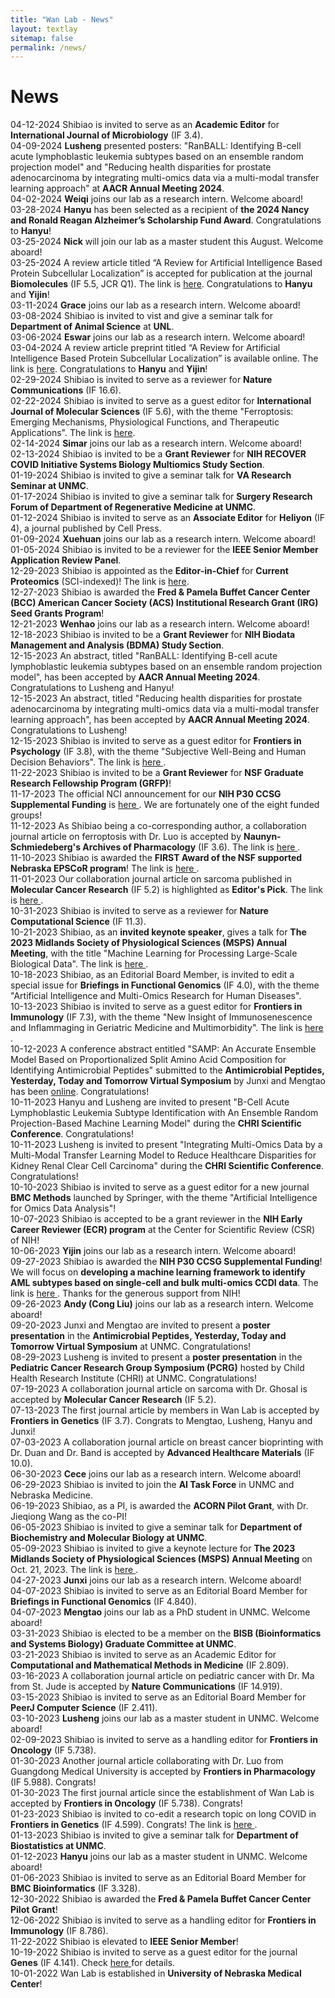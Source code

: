 ```yaml
---
title: "Wan Lab - News"
layout: textlay
sitemap: false
permalink: /news/
---
```


# News
04-12-2024
<h> Shibiao is invited to serve as an <b>Academic Editor</b> for <b>International Journal of Microbiology</b> (IF 3.4). </h></h>
<br>
04-09-2024
<h> <b>Lusheng</b> presented posters: "RanBALL: Identifying B-cell acute lymphoblastic leukemia subtypes based on an ensemble random projection model" and "Reducing health disparities for prostate adenocarcinoma by integrating multi-omics data via a multi-modal transfer learning approach" at <b>AACR Annual Meeting 2024</b>.</h>
<br>
04-02-2024
<h> <b>Weiqi</b> joins our lab as a research intern. Welcome aboard!</h>
<br>
03-28-2024
<h> <b>Hanyu</b> has been selected as a recipient of <b>the 2024 Nancy and Ronald Reagan Alzheimer’s Scholarship Fund Award</b>. Congratulations to <b>Hanyu</b>!</h>
<br>
03-25-2024
<h> <b>Nick</b> will join our lab as a master student this August. Welcome aboard!</h>
<br>
03-25-2024
<h>A review article titled “A Review for Artificial Intelligence Based Protein Subcellular Localization” is accepted for publication at the journal <b>Biomolecules</b> (IF 5.5, JCR Q1). The link is <a  href="https://www.mdpi.com/2218-273X/14/4/409">here</a>. Congratulations to <b>Hanyu</b> and <b>Yijin</b>!</h>
<br>
03-11-2024
<h> <b>Grace</b> joins our lab as a research intern. Welcome aboard!</h>
<br>
03-08-2024
<h> Shibiao is invited to vist and give a seminar talk for <b>Department of Animal Science</b> at <b>UNL</b>.</h>
<br>
03-06-2024
<h> <b>Eswar</b> joins our lab as a research intern. Welcome aboard!</h>
<br>
03-04-2024
<h> A review article preprint titled “A Review for Artificial Intelligence Based Protein Subcellular Localization” is available online. The link is <a href="https://urldefense.com/v3/__https://www.preprints.org/manuscript/202403.0120/v1__;!!JkUDQA!PxRoXGXDNZ1q4rR06cequg5AL9iUgePvncGfubeNluM6VlDuQUNVPc4BpjW8b3_M3GNJVhZltS39AoaspVsTM3m5mgs$">here</a>. Congratulations to <b>Hanyu</b> and <b>Yijin</b>! </h>
<br>
02-29-2024
<h> Shibiao is invited to serve as a reviewer for <b>Nature Communications</b> (IF 16.6).</h>
<br>
02-22-2024
<h> Shibiao is invited to serve as a guest editor for <b>International Journal of Molecular Sciences</b> (IF 5.6), with the theme "Ferroptosis: Emerging Mechanisms, Physiological Functions, and Therapeutic Applications". The link is <a href="https://www.mdpi.com/journal/ijms/special_issues/R33KE7TM23">here</a>.</h>
<br>
02-14-2024
<h> <b>Simar</b> joins our lab as a research intern. Welcome aboard!</h>
<br>
02-13-2024
<h> Shibiao is invited to be a <b>Grant Reviewer</b> for <b>NIH RECOVER COVID Initiative Systems Biology Multiomics Study Section</b>. </h>
<br>
01-19-2024
<h> Shibiao is invited to give a seminar talk for <b>VA Research Seminar at UNMC</b>. </h>
<br>
01-17-2024
<h> Shibiao is invited to give a seminar talk for <b>Surgery Research Forum of Department of Regenerative Medicine at UNMC</b>. </h>
<br>
01-12-2024
<h> Shibiao is invited to serve as an <b>Associate Editor</b> for <b>Heliyon</b> (IF 4), a journal published by Cell Press. </h>
<br>
01-09-2024
<h> <b>Xuehuan</b> joins our lab as a research intern. Welcome aboard!</h>
<br>
01-05-2024
<h> Shibiao is invited to be a reviewer for the <b>IEEE Senior Member Application Review Panel</b>.</h>
<br>
12-29-2023
<h> Shibiao is appointed as the <b>Editor-in-Chief</b> for <b>Current Proteomics</b> (SCI-indexed)! The link is <a href="https://benthamscience.com/journal/70/editorial-board">here</a>.</h>
<br>
12-27-2023
<h> Shibiao is awarded the <b>Fred & Pamela Buffet Cancer Center (BCC) American Cancer Society (ACS) Institutional Research Grant (IRG) Seed Grants Program</b>! </h>
<br>
12-21-2023
<h> <b>Wenhao</b> joins our lab as a research intern. Welcome aboard!</h>
<br>
12-18-2023
<h> Shibiao is invited to be a <b>Grant Reviewer</b> for <b>NIH Biodata Management and Analysis (BDMA) Study Section</b>.</h>
<br>
12-15-2023
<h> An abstract, titled "RanBALL: Identifying B-cell acute lymphoblastic leukemia subtypes based on an ensemble random projection model", has been accepted by <b>AACR Annual Meeting 2024</b>. Congratulations to Lusheng and Hanyu!</h>
<br>
12-15-2023
<h> An abstract, titled "Reducing health disparities for prostate adenocarcinoma by integrating multi-omics data via a multi-modal transfer learning approach", has been accepted by <b>AACR Annual Meeting 2024</b>. Congratulations to Lusheng!</h>
<br>
12-15-2023
<h> Shibiao is invited to serve as a guest editor for <b>Frontiers in Psychology</b> (IF 3.8), with the theme "Subjective Well-Being and Human Decision Behaviors". The link is <a href="https://www.frontiersin.org/research-topics/58722/subjective-well-being-and-human-decision-behaviors">here </a>.</h>
<br>
11-22-2023
<h> Shibiao is invited to be a <b>Grant Reviewer</b> for <b>NSF Graduate Research Fellowship Program (GRFP)</b>!</h>
<br>
11-17-2023
<h>The official NCI announcement for our <b>NIH P30 CCSG Supplemental Funding</b> is <a href="https://www.cancer.gov/research/areas/childhood/childhood-cancer-data-initiative/progress/projects?cid=eb_govdel_ccdi_adhoc">here </a>. We are fortunately one of the eight funded groups!</h>
<br>
11-12-2023
<h> As Shibiao being a co-corresponding author, a collaboration journal article on ferroptosis with Dr. Luo is accepted by <b>Naunyn-Schmiedeberg's Archives of Pharmacology</b> (IF 3.6). The link is <a href="https://link.springer.com/article/10.1007/s00210-023-02854-2">here </a>.</h>
<br>
11-10-2023
<h> Shibiao is awarded the <b>FIRST Award of the NSF supported Nebraska EPSCoR program</b>! The link is <a href="https://epscor.nebraska.edu/programs/first-awards-specifics">here </a>.</h>
<br>
11-01-2023
<h> Our collaboration journal article on sarcoma published in <b>Molecular Cancer Research</b> (IF 5.2) is highlighted as <b>Editor's Pick</b>. The link is <a href="https://aacrjournals.org/mcr/article-abstract/21/11/1121/729783/Selected-Articles-from-This-Issue?redirectedFrom=fulltext">here </a>.</h>
<br>
10-31-2023
<h> Shibiao is invited to serve as a reviewer for <b>Nature Computational Science</b> (IF 11.3).</h>
<br>
10-21-2023
<h> Shibiao, as an <strong>invited keynote speaker</strong>, gives a talk for <strong>The 2023 Midlands Society of Physiological Sciences (MSPS) Annual Meeting</strong>, with the title "Machine Learning for Processing Large-Scale Biological Data". The link is <a href="https://msps-online.org/">here </a>. </h>
<br>
10-18-2023
<h> Shibiao, as an Editorial Board Member, is invited to edit a special issue for <strong>Briefings in Functional Genomics</strong> (IF 4.0), with the theme "Artificial Intelligence and Multi-Omics Research for Human Diseases".</h>
<br>
10-13-2023
<h> Shibiao is invited to serve as a guest editor for <b>Frontiers in Immunology</b> (IF 7.3), with the theme "New Insight of Immunosenescence and Inflammaging in Geriatric Medicine and Multimorbidity". The link is <a href="https://www.frontiersin.org/research-topics/60035/new-insight-of-immunosenescence-and-inflammaging-in-geriatric-medicine-and-multimorbidity">here </a>.</h>
<br>
10-12-2023
<h> A conference abstract entitled "SAMP: An Accurate Ensemble Model Based on Proportionalized Split Amino Acid Composition for Identifying Antimicrobial Peptides" submitted to  the <b>Antimicrobial Peptides, Yesterday, Today and Tomorrow Virtual Symposium</b> by Junxi and Mengtao has been <a  href="https://sciforum.net/paper/view/14949">online</a>. Congratulations!</h>
<br>
10-11-2023
<h> Hanyu and Lusheng are invited to present "B-Cell Acute Lymphoblastic Leukemia Subtype Identification with An Ensemble Random Projection-Based Machine Learning Model" during the <b>CHRI Scientific Conference</b>. Congratulations!</h>
<br>
10-11-2023
<h> Lusheng is invited to present "Integrating Multi-Omics Data by a Multi-Modal Transfer Learning Model to Reduce Healthcare Disparities for Kidney Renal Clear Cell Carcinoma" during the <b>CHRI Scientific Conference</b>. Congratulations!</h>
<br>
10-10-2023
<h> Shibiao is invited to serve as a guest editor for a new journal <b>BMC Methods</b> launched by Springer, with the theme "Artificial Intelligence for Omics Data Analysis"!</h>
<br>
10-07-2023
<h> Shibiao is accepted to be a grant reviewer in the <b>NIH Early Career Reviewer (ECR) program</b> at the Center for Scientific Review (CSR) of NIH!</h>
<br>
10-06-2023
<h> <b>Yijin</b> joins our lab as a research intern. Welcome aboard!</h>
<br>
09-27-2023
<h> Shibiao is awarded the <b>NIH P30 CCSG Supplemental Funding</b>! We will focus on <b>developing a machine learning framework to identify AML subtypes based on single-cell and bulk multi-omics CCDI data</b>. The link is <a href="https://www.cancer.gov/research/areas/childhood/childhood-cancer-data-initiative/progress/projects?cid=eb_govdel_ccdi_adhoc">here </a>. Thanks for the generous support from NIH!</h>
<br>
09-26-2023
<h> <b>Andy (Cong Liu)</b> joins our lab as a research intern. Welcome aboard!</h>
<br>
09-20-2023
<h> Junxi and Mengtao are invited to present a <b>poster presentation</b> in the <b>Antimicrobial Peptides, Yesterday, Today and Tomorrow Virtual Symposium</b> at UNMC. Congratulations!</h>
<br>
08-29-2023
<h> Lusheng is invited to present a <b>poster presentation</b> in the <b>Pediatric Cancer Research Group Symposium (PCRG)</b> hosted by Child Health Research Institute (CHRI) at UNMC. Congratulations!</h>
<br>
07-19-2023
<h> A collaboration journal article on sarcoma with Dr. Ghosal is accepted by <b>Molecular Cancer Research</b> (IF 5.2).</h>
<br>
07-13-2023
<h> The first journal article by members in Wan Lab is accepted by <b>Frontiers in Genetics</b> (IF 3.7). Congrats to Mengtao, Lusheng, Hanyu and Junxi!</h>
<br>
07-03-2023
<h> A collaboration journal article on breast cancer bioprinting with Dr. Duan and Dr. Band is accepted by <b>Advanced Healthcare Materials</b> (IF 10.0).</h>
<br>
06-30-2023
<h> <b>Cece</b> joins our lab as a research intern. Welcome aboard!</h>
<br>
06-29-2023
<h> Shibiao is invited to join the <b>AI Task Force</b> in UNMC and Nebraska Medicine.</h>
<br>
06-19-2023
<h> Shibiao, as a PI, is awarded the <b>ACORN Pilot Grant</b>, with Dr. Jieqiong Wang as the co-PI!</h>
<br>
06-05-2023
<h> Shibiao is invited to give a seminar talk for <b>Department of Biochemistry and Molecular Biology at UNMC</b>. </h>
<br>
05-09-2023
<h> Shibiao is invited to give a keynote lecture for <b>The 2023 Midlands Society of Physiological Sciences (MSPS) Annual Meeting</b> on Oct. 21, 2023. The link is <a href="https://msps-online.org/">here </a>.</h> 
<br>
04-27-2023
<h> <b>Junxi</b> joins our lab as a research intern. Welcome aboard!</h>
<br>
04-07-2023
<h> Shibiao is invited to serve as an Editorial Board Member for <b>Briefings in Functional Genomics</b> (IF 4.840).</h>
<br>
04-07-2023
<h> <b>Mengtao</b> joins our lab as a PhD student in UNMC. Welcome aboard!</h>
<br>
03-31-2023
<h> Shibiao is elected to be a member on the <b>BISB (Bioinformatics and Systems Biology) Graduate Committee at UNMC</b>.</h>
<br>
03-21-2023
<h> Shibiao is invited to serve as an Academic Editor for <b>Computational and Mathematical Methods in Medicine</b> (IF 2.809).</h>
<br>
03-16-2023
<h> A collaboration journal article on pediatric cancer with Dr. Ma from St. Jude is accepted by <b>Nature Communications</b> (IF 14.919).</h>
<br>
03-15-2023
<h> Shibiao is invited to serve as an Editorial Board Member for <b>PeerJ Computer Science</b> (IF 2.411).</h>
<br>
03-10-2023
<h> <b>Lusheng</b> joins our lab as a master student in UNMC. Welcome aboard!</h>
<br>
02-09-2023
<h> Shibiao is invited to serve as a handling editor for <b>Frontiers in Oncology</b> (IF 5.738).</h>
<br>
01-30-2023
<h> Another journal article collaborating with Dr. Luo from Guangdong Medical University is accepted by <b>Frontiers in Pharmacology</b> (IF 5.988). Congrats!</h>
<br>
01-30-2023
<h> The first journal article since the establishment of Wan Lab is accepted by <b>Frontiers in Oncology</b> (IF 5.738). Congrats! </h>
<br>
01-23-2023
<h> Shibiao is invited to co-edit a research topic on long COVID in <b>Frontiers in Genetics</b> (IF 4.599). Congrats! The link is <a href="https://www.frontiersin.org/research-topics/52669/identification-of-susceptibility-genes-to-long-covid">here </a> . </h>
<br>
01-13-2023
<h> Shibiao is invited to give a seminar talk for <b>Department of Biostatistics at UNMC</b>. </h>
<br>
01-12-2023
<h> <b>Hanyu</b> joins our lab as a master student in UNMC. Welcome aboard!</h>
<br>
01-06-2023
<h> Shibiao is invited to serve as an Editorial Board Member for <b>BMC Bioinformatics</b> (IF 3.328). </h>
<br>
12-30-2022
<h> Shibiao is awarded the <b>Fred & Pamela Buffet Cancer Center Pilot Grant</b>! </h>
<br>
12-06-2022
<h> Shibiao is invited to serve as a handling editor for <b>Frontiers in Immunology</b> (IF 8.786). </h>
<br>
11-22-2022
<h> Shibiao is elevated to <b>IEEE Senior Member</b>! </h>
<br>
10-19-2022
<h> Shibiao is invited to serve as a guest editor for the journal <b>Genes</b> (IF 4.141). Check <a href="https://www.mdpi.com/journal/genes/special_issues/HB3HM4G945">here </a> for details. </h>
<br>
10-01-2022
<h> Wan Lab is established in <b>University of Nebraska Medical Center</b>! </h>
<br>
